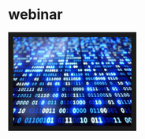 # webinar

<a href="https://drive.google.com/open?id=15Y7nB7wO5O6mQ5BoG3stq69DYSpXQMlI" 
target="_blank"><img src="https://github.com/maija555/webinar/blob/master/binary.jpg" 
alt="IMAGE ALT TEXT HERE" width="240" height="180" border="10" /></a>
